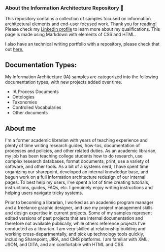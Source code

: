 ### About the Information Architecture Repository 👋

This repository contains a collection of samples focused on information architectural elements and end-user focused work. Thank you for reading! Please check my [Linkedin profile](https://www.linkedin.com/in/shelley-carr-squid) to learn more about my qualifications. This page is made using Markdown with elements of CSS and HTML.

I also have an technical writing portfolio with a repository, please check that out [here.](https://github.com/Bibliosquid/bibliosquid)
<!--
**Bibliosquid/bibliosquid** is a ✨ _special_ ✨ repository because its `README.md` (this file) appears on your GitHub profile. -->

## Documentation Types:

My Information Architecture (IA) samples are categorized into the following documentation types, with new projects added over time.

- IA Process Documents
- Ontologies
- Taxonomies
- Controlled Vocabularies
- Other documents

## About me

I'm a former academic librarian with years of teaching experience and plenty of time writing research guides, how-tos, documentation of processes and policies, and other related duties. As an academic librarian, my job has been teaching college students how to do research, use complex research databases, format documents, print, use a variety of software, and other tools. As a bit of a systems nerd, I have spent time organizing our sharepoint, developed an internal knowledge base, and begun work on a full information architecture redesign of our internal pages. To best help my users, I've spent a lot of time creating tutorials, instructions, guides, FAQs, etc. I genuinely enjoy writing instructions and helping users navigate tricky systems.

Prior to becoming a librarian, I worked as an academic program manager and a freelance graphic designer, and use my project management skills and design expertise in current projects. Some of my samples represent edited versions of past projects that are internal documentation and therefore not available publically, while others reference projects I've conducted as a librarian. I am very skilled at relationship building and working cross-departmentally, and pick up technology tools quickly, including Sharepoint, JIRA, and CMS platforms. I am familiar with XML, JSON, and DITA, and am comfortable with HTML and CSS.


